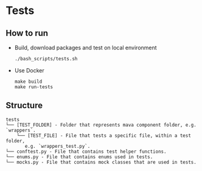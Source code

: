 # Tests
## How to run
- Build, download packages and test on local environment
    ```bash
    ./bash_scripts/tests.sh
    ```
- Use Docker
    ```
    make build
    make run-tests
    ```
## Structure
```
tests
└── [TEST_FOLDER] - Folder that represents mava component folder, e.g. `wrappers`.
    └── [TEST_FILE] - File that tests a specific file, within a test folder,
       e.g. `wrappers_test.py`.
└── conftest.py - File that contains test helper functions.
└── enums.py - File that contains enums used in tests.
└── mocks.py - File that contains mock classes that are used in tests.
```
